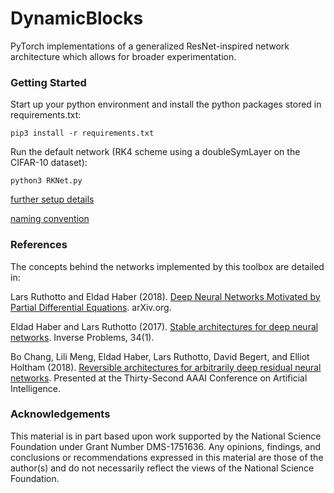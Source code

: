 
# DynamicBlocks
PyTorch implementations of a generalized ResNet-inspired network architecture which allows for broader experimentation. 

### Getting Started

Start up your python environment and install the python packages stored in requirements.txt:

```
pip3 install -r requirements.txt 
```

Run the default network (RK4 scheme using a doubleSymLayer on the CIFAR-10 dataset):
```
python3 RKNet.py 
```

[further setup details](setup.md)

[naming convention](naming.md)

### References

The concepts behind the networks implemented by this toolbox are detailed in:

Lars Ruthotto and Eldad Haber (2018). [Deep Neural Networks Motivated by Partial Differential Equations](https://arxiv.org/abs/1804.04272). arXiv.org.

Eldad Haber and Lars Ruthotto (2017). [Stable architectures for deep neural networks](https://doi.org/10.1088/1361-6420/aa9a90). Inverse Problems, 34(1).

Bo Chang, Lili Meng, Eldad Haber, Lars Ruthotto, David Begert, and Elliot Holtham (2018). [Reversible architectures for arbitrarily deep residual neural networks](https://arxiv.org/abs/1709.03698). Presented at the Thirty-Second AAAI Conference on Artificial Intelligence.



### Acknowledgements

This material is in part based upon work supported by the National Science Foundation under Grant Number DMS-1751636. Any opinions, findings, and conclusions or recommendations expressed in this material are those of the author(s) and do not necessarily reflect the views of the National Science Foundation.
